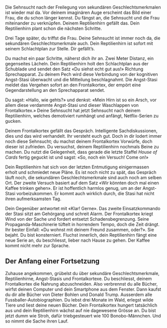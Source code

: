 Die Sehnsucht nach der Freilegung von sekundären Geschlechtsmerkmalen
ist wieder mal da. Vor deinem imaginären Auge erscheint das Bild einer
Frau, die du schon länger kennst. Du fängst an, die Sehnsucht und die
Frau miteinander zu verknüpfen. Deinem Reptilienhirn gefällt das. Dein
Reptilienhirn plant schon die nächsten Schritte.

Drei Tage später, du triffst die Frau. Deine Sehnsucht ist immer noch
da, die sekundären Geschlechtsmerkmale auch. Dein Reptilienhirn ist
sofort mit seinem Schlachtplan zur Stelle. Dir gefällt’s.

Du machst ein paar Schritte, näherst dich ihr an. Zwei Meter Distanz,
ein gegenseites Lächeln. Dein Reptilienhirn holt den Schlachtplan aus
der Schublade und sendet den Satz «Du siehst echt gut aus!» Richtung
Sprechapparat. Zu deinem Pech wird diese Verbindung von der kognitiven
Angst-Stasi überwacht und die Mitteilung beschlagnahmt. Die Angst-Stasi
meldet das Vergehen sofort an den Frontalkortex, der empört eine
Gegendarstellung an den Sprechapparat sendet.

Du sagst: «Hallo, wie gehts?» und denkst: «Mein Hirn ist so ein Arsch,
vor allem diese verdammte Angst-Stasi und dieser Waschlappen von
Frontalkortex.» Deine Sehnsucht hat jetzt Sehnsucht nach deinem
Reptilienhirn, welches demotiviert rumhängt und anfängt, Netflix-Serien
zu gucken.

Deinem Frontalkortex gefällt das Gespräch. Intelligente
Sachdiskussionen, dies und das wird verhandelt. Ihr versteht euch gut.
Doch in dir lodert immer noch diese Sehnsucht; du machst deinem
Frontalkortex Vorwürfe, doch dieser ist zufrieden. Du versuchst, deinem
Reptilienhirn nochmals Beine zu machen. Du nutzt die Gelegenheit, dass
gerade die letzte Staffel *House of Cards* fertig geguckt ist und sagst:
«So, noch ein Versuch! Come on!»

Dein Reptilienhirn hat sich von der letzten Entmutigung einigermassen
erholt und schmiedet neue Pläne. Es ist noch nicht zu spät, das Gespräch
läuft noch, die sekundären Geschlechtsmerkmale sind auch noch am selben
Ort. Der zweite Versuch basiert auf dem Satz «Wir könnten doch mal einen
Kaffee trinken gehen». Er ist hoffentlich harmlos genug, um an der
Angst-Stasi vorbeizukommen. Er kommt auch wirklich durch, die Stasi hat
nicht ihren aufmerksamsten Tag.

Dein Gegenüber antwortet mit «Klar! Gerne». Das zweite Einsatzkommando
der Stasi sitzt am Gehörgang und schreit Alarm. Der Frontalkortex kriegt
Wind von der Sache und fordert entsetzt Schadensbegrenzung. Seine
Propaganda-Maschinerie tüftelt in horrendem Tempo, doch die Zeit drängt.
Ihr bester Einfall: «Du wohnst mit deinem Freund zusammen, oder?». Sie
bejaht. Du bist konsterniert. Fluchst innerlich, dein Reptilienhirn
fängt eine neue Serie an, du beschliesst, lieber nach Hause zu gehen.
Der Kaffee kommt nicht mehr zur Sprache.

Der Anfang einer Fortsetzung
----------------------------

Zuhause angekommen, grübelst du über sekundäre Geschlechtsmerkmale,
Reptilienhirne, Angst-Stasis und Frontalkortexe. Du beschliesst, deinem
Frontalkortex die Nahrung abzuschneiden. Also verbrennst du alle Bücher,
wirfst deinen Computer und dein Smartphone aus dem Fenster. Dann kaufst
du dir alle Bücher von Dieter Bohlen und Donald Trump. Ausserdem alle
Fussballer-Autobiographien. Du lebst drei Monate im Wald, erlegst wilde
Tiere und liest deine neuen Bücher. Dein Frontalkortex hungert
tatsächlich aus und dein Reptilienhirn wächst auf nie dagewesene Grösse
an. Du bist jetzt dumm wie Stroh, dafür triebgesteuert wie 100
Bonobo-Männchen. Und so nimmt die Sache ihren Lauf.
